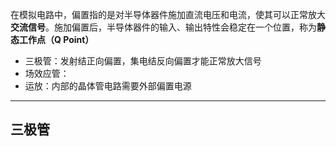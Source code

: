 在模拟电路中，偏置指的是对半导体器件施加直流电压和电流，使其可以正常放大**交流信号**。施加偏置后，半导体器件的输入、输出特性会稳定在一个位置，称为**静态工作点（Q Point）**

+ 三极管：发射结正向偏置，集电结反向偏置才能正常放大信号
+ 场效应管：
+ 运放：内部的晶体管电路需要外部偏置电源

---
## 三极管